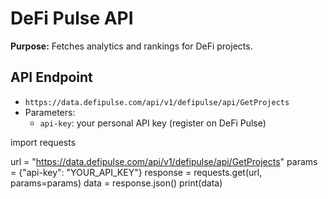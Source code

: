 # DeFi Pulse API

**Purpose:** Fetches analytics and rankings for DeFi projects.

## API Endpoint
- `https://data.defipulse.com/api/v1/defipulse/api/GetProjects`
- Parameters:
  - `api-key`: your personal API key (register on DeFi Pulse)


import requests

url = "https://data.defipulse.com/api/v1/defipulse/api/GetProjects"
params = {"api-key": "YOUR_API_KEY"}
response = requests.get(url, params=params)
data = response.json()
print(data)
